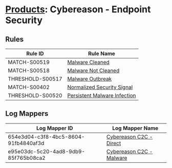 # [Products](README.md): Cybereason - Endpoint Security

## Rules

|Rule ID|Rule Name|
|----|----|
|MATCH-S00519|[Malware Cleaned](../rules/MATCH-S00519.md)|
|MATCH-S00518|[Malware Not Cleaned](../rules/MATCH-S00518.md)|
|THRESHOLD-S00517|[Malware Outbreak](../rules/THRESHOLD-S00517.md)|
|MATCH-S00402|[Normalized Security Signal](../rules/MATCH-S00402.md)|
|THRESHOLD-S00520|[Persistent Malware Infection](../rules/THRESHOLD-S00520.md)|


## Log Mappers

|Log Mapper ID|Log Mapper Name|
|----|----|
|654e3d04-c3f8-4bc5-8604-91fb4840af3d|[Cybereason C2C - Direct](../mappings/654e3d04-c3f8-4bc5-8604-91fb4840af3d.md)|
|e95e03dc-5c20-4ad8-9db9-85f765b08ca2|[Cybereason C2C - Malware](../mappings/e95e03dc-5c20-4ad8-9db9-85f765b08ca2.md)|


